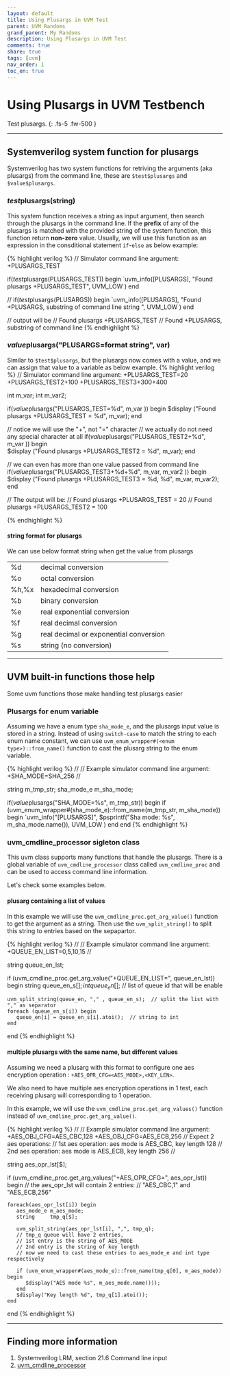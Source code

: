 ```yaml
---
layout: default
title: Using Plusargs in UVM Test
parent: UVM Randoms
grand_parent: My Randoms
description: Using Plusargs in UVM Test
comments: true
share: true
tags: [uvm]
nav_order: 1
toc_en: true
---
```


# Using Plusargs in UVM Testbench
Test plusargs.
{: .fs-5 .fw-500 }

---
## Systemverilog system function for plusargs
Systemverilog has two system functions for retriving the arguments (aka plusargs) from the command line, these are `$test$plusargs` and `$value$plusargs`.

### $test$plusargs(string)
This system function receives a string as input argument, then search through the plusargs in the command line.
If the **prefix** of any of the plusargs is matched with the provided string of the system function, this function return **non-zero** value.
Usually, we will use this function as an expression in the consditional statement `if`-`else` as below example:

{% highlight verilog %}
// Simulator command line argument: +PLUSARGS_TEST

if($test$plusargs(PLUSARGS_TEST)) begin 
  `uvm_info([PLUSARGS], "Found plusargs +PLUSARGS_TEST", UVM_LOW )
end

//
if($test$plusargs(PLUSARGS)) begin 
  `uvm_info([PLUSARGS], "Found +PLUSARGS, substring of command line string ", UVM_LOW )
end

// output will be 
// Found plusargs +PLUSARGS_TEST
// Found +PLUSARGS, substring of command line
{% endhighlight %}

### $value$plusargs("PLUSARGS=format string", var)
Similar to `$test$plusargs`, but the plusargs now comes with a value, and we can assign that value to a variable as below example.
{% highlight verilog %}
// Simulator command line argument: +PLUSARGS_TEST=20 +PLUSARGS_TEST2+100 +PLUSARGS_TEST3+300+400

int m_var;
int m_var2;

if($value$plusargs("PLUSARGS_TEST=%d", m_var )) begin 
  $display ("Found plusargs +PLUSARGS_TEST = %d", m_var);
end 

// notice we will use the "+", not "=" character
// we actually do not need any special character at all
if($value$plusargs("PLUSARGS_TEST2+%d", m_var )) begin    
  $display ("Found plusargs +PLUSARGS_TEST2 = %d", m_var);
end 

// we can even has more than one value passed from command line
if($value$plusargs("PLUSARGS_TEST3+%d+%d", m_var, m_var2 )) begin    
  $display ("Found plusargs +PLUSARGS_TEST3 = %d, %d", m_var, m_var2);
end 

// The output will be:
// Found plusargs +PLUSARGS_TEST = 20
// Found plusargs +PLUSARGS_TEST2 = 100



{% endhighlight %}

#### string format for plusargs
We can use below format string when get the value from plusargs

|      | |
|:-----|:--------|
|%d    |decimal conversion|
|%o    |octal conversion|
|%h,%x |hexadecimal conversion|
|%b    |binary conversion|
|%e    |real exponential conversion|
|%f    |real decimal conversion|
|%g    |real decimal or exponential conversion|
|%s    |string (no conversion)|



---
## UVM built-in functions those help
Some uvm functions those make handling test plusargs easier

### Plusargs for enum variable
Assuming we have a enum type `sha_mode_e`, and the plusargs input value is stored in a string.
Instead of using `switch-case` to match the string to each enum name constant,
we can use `uvm_enum_wrapper#(<enum type>)::from_name()` function to cast the plusarg string to the enum variable.

{% highlight verilog %}
 //
 // Example simulator command line argument: +SHA_MODE=SHA_256
 //

 string     m_tmp_str;
 sha_mode_e m_sha_mode;

 if($value$plusargs("SHA_MODE=%s", m_tmp_str)) begin
    if (uvm_enum_wrapper#(sha_mode_e)::from_name(m_tmp_str, m_sha_mode)) begin
       `uvm_info("[PLUSARGS]", $psprintf("Sha mode: %s", m_sha_mode.name()), UVM_LOW )
    end
 end
{% endhighlight %}

### uvm_cmdline_processor sigleton class
This uvm class supports many functions that handle the plusargs.
There is a global variable of `uvm_cmdline_processor` class called `uvm_cmdline_proc` and can be used to access command line information.

Let's check some examples below.

#### plusarg containing a list of values
In this example we will use the `uvm_cmdline_proc.get_arg_value()` function to get the argument as a string.
Then use the `uvm_split_string()` to split this string to entries based on the sepapartor.

{% highlight verilog %}
 //
 // Example simulator command line argument: +QUEUE_EN_LIST=0,5,10,15
 //

 string queue_en_lst;

 if (uvm_cmdline_proc.get_arg_value("+QUEUE_EN_LIST=", queue_en_lst)) begin
    string queue_en_s[$];
    int    queue_en[$];  // list of queue id that will be enable

    uvm_split_string(queue_en, "," , queue_en_s);  // split the list with "," as separator
    foreach (queue_en_s[i]) begin
       queue_en[i] = queue_en_s[i].atoi();  // string to int
    end
 end
{% endhighlight %}


#### multiple plusargs with the same name, but different values
Assuming we need a plusarg with this format to configure one aes encryption operation : `+AES_OPR_CFG=<AES_MODE>,<KEY_LEN>`.

We also need to have multiple aes encryption operations in 1 test, each receiving plusarg will corresponding to 1 operation.

In this example, we will use the `uvm_cmdline_proc.get_arg_values()` function instead of `uvm_cmdline_proc.get_arg_value()`.

{% highlight verilog %}
 //
 // Example simulator command line argument: +AES_OBJ_CFG=AES_CBC,128 +AES_OBJ_CFG=AES_ECB,256
 // Expect 2 aes operations:
 //               1st aes operation: aes mode is AES_CBC, key length 128
 //               2nd aes operation: aes mode is AES_ECB, key length 256
 //

 string aes_opr_lst[$];

 if (uvm_cmdline_proc.get_arg_values("+AES_OPR_CFG=", aes_opr_lst)) begin
    // the aes_opr_lst will contain 2 entries:
    //  "AES_CBC,1" and "AES_ECB,256"

    foreach(aes_opr_lst[i]) begin
       aes_mode_e m_aes_mode;
       string     tmp_q[$];

       uvm_split_string(aes_opr_lst[i], ",", tmp_q);
       // tmp_q queue will have 2 entries, 
       // 1st entry is the string of AES_MODE
       // 2nd entry is the string of key length
       // now we need to cast these entries to aes_mode_e and int type respectively

       if (uvm_enum_wrapper#(aes_mode_e)::from_name(tmp_q[0], m_aes_mode)) begin
          $display("AES mode %s", m_aes_mode.name()));
       end 
       $display("Key length %d", tmp_q[1].atoi());
    end 
 end
{% endhighlight %}

---
## Finding more information
1. Systemverilog LRM, section 21.6 Command line input
1. [uvm_cmdline_processor](https://verificationacademy.com/verification-methodology-reference/uvm/docs_1.2/html/files/base/uvm_cmdline_processor-svh.html)


